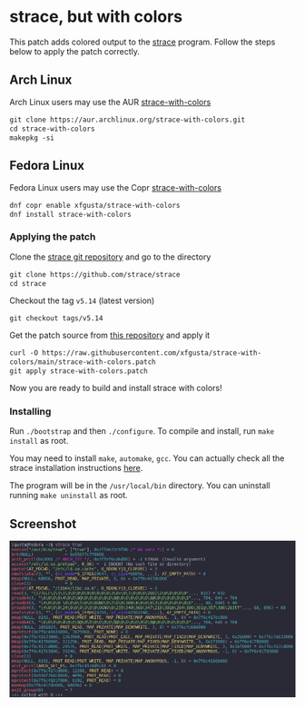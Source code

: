 # strace, but with colors

This patch adds colored output to the [strace](https://strace.io/) program. Follow the steps below to apply the patch correctly.

## Arch Linux

Arch Linux users may use the AUR [strace-with-colors](https://aur.archlinux.org/packages/strace-with-colors)

```
git clone https://aur.archlinux.org/strace-with-colors.git
cd strace-with-colors
makepkg -si
```

## Fedora Linux

Fedora Linux users may use the Copr [strace-with-colors](https://copr.fedorainfracloud.org/coprs/xfgusta/strace-with-colors/)

```
dnf copr enable xfgusta/strace-with-colors
dnf install strace-with-colors
```

### Applying the patch

Clone the [strace git repository](https://github.com/strace/strace) and go to the directory

```
git clone https://github.com/strace/strace
cd strace
```

Checkout the tag `v5.14` (latest version)

```
git checkout tags/v5.14
```

Get the patch source from [this repository](https://github.com/xfgusta/strace-with-colors) and apply it

```
curl -O https://raw.githubusercontent.com/xfgusta/strace-with-colors/main/strace-with-colors.patch
git apply strace-with-colors.patch
```

Now you are ready to build and install strace with colors!

### Installing

Run `./bootstrap` and then `./configure`. To compile and install, run `make install` as root.

You may need to install `make`, `automake`, `gcc`. You can actually check all the strace installation instructions [here](https://github.com/strace/strace/blob/master/README-configure).

The program will be in the `/usr/local/bin` directory. You can uninstall running `make uninstall` as root.

## Screenshot

![](screenshot.png?raw=true)
